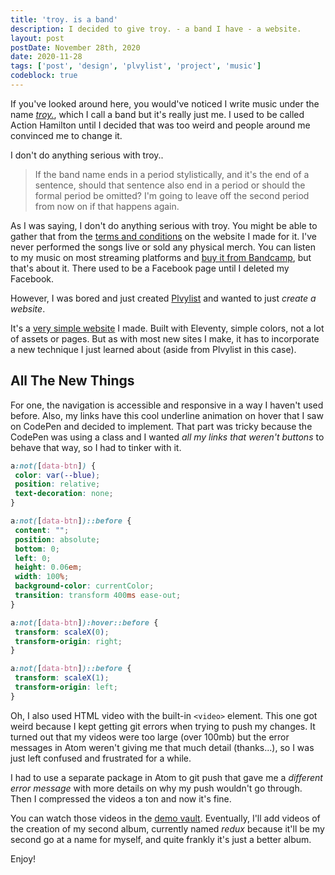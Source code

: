```yaml
---
title: 'troy. is a band'
description: I decided to give troy. - a band I have - a website.
layout: post
postDate: November 28th, 2020
date: 2020-11-28
tags: ['post', 'design', 'plvylist', 'project', 'music']
codeblock: true
---
```

If you've looked around here, you would've noticed I write music under the name [_troy._](https://justtroy.bandcamp.com), which I call a band but it's really just me. I used to be called Action Hamilton until I decided that was too weird and people around me convinced me to change it.

I don't do anything serious with troy..

> If the band name ends in a period stylistically, and it's the end of a sentence, should that sentence also end in a period or should the formal period be omitted? I'm going to leave off the second period from now on if that happens again.

As I was saying, I don't do anything serious with troy. You might be able to gather that from the [terms and conditions](https://validcharacters.netlify.app/pages/terms/) on the website I made for it. I've never performed the songs live or sold any physical merch. You can listen to my music on most streaming platforms and [buy it from Bandcamp](https://justtroy.bandcamp.com), but that's about it. There used to be a Facebook page until I deleted my Facebook.

However, I was bored and just created [Plvylist](../plvylist) and wanted to just _create a website_.

It's a [very simple website](https://validcharacters.netlify.app/) I made. Built with Eleventy, simple colors, not a lot of assets or pages. But as with most new sites I make, it has to incorporate a new technique I just learned about (aside from Plvylist in this case).

## All The New Things
For one, the navigation is accessible and responsive in a way I haven't used before. Also, my links have this cool underline animation on hover that I saw on CodePen and decided to implement. That part was tricky because the CodePen was using a class and I wanted _all my links that weren't buttons_ to behave that way, so I had to tinker with it.

```css
a:not([data-btn]) {
 color: var(--blue);
 position: relative;
 text-decoration: none;
}

a:not([data-btn])::before {
 content: "";
 position: absolute;
 bottom: 0;
 left: 0;
 height: 0.06em;
 width: 100%;
 background-color: currentColor;
 transition: transform 400ms ease-out;
}

a:not([data-btn]):hover::before {
 transform: scaleX(0);
 transform-origin: right;
}

a:not([data-btn])::before {
 transform: scaleX(1);
 transform-origin: left;
}
```

Oh, I also used HTML video with the built-in `<video>` element. This one got weird because I kept getting git errors when trying to push my changes. It turned out that my videos were too large (over 100mb) but the error messages in Atom weren't giving me that much detail (thanks...), so I was just left confused and frustrated for a while.

I had to use a separate package in Atom to git push that gave me a _different error message_ with more details on why my push wouldn't go through. Then I compressed the videos a ton and now it's fine.

You can watch those videos in the [demo vault](https://validcharacters.netlify.app/demos/). Eventually, I'll add videos of the creation of my second album, currently named _redux_ because it'll be my second go at a name for myself, and quite frankly it's just a better album.

Enjoy!
